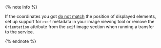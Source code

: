 {% note info %}

If the coordinates you got [do not match](../../vision/concepts/ocr/index.md#coordinate-definition-issue) the position of displayed elements, set up support for `exif` metadata in your image viewing tool or remove the `Orientation` attribute from the `exif` image section when running a transfer to the service.

{% endnote %}
